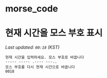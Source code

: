 # morse_code
# 현재 시간을 모스 부호 표시
<!-- MORSE_TIME_START -->
_Last updated: `00:18` (KST)_

```
현재 시간을 입력하세요. 모스 부호로 바꿉니다
----- ----- .---- ---..
모스 부호를 다시 현재 시간으로 바꿉니다
0018
```
<!-- MORSE_TIME_END -->
